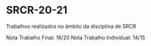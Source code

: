 # SRCR-20-21
Trabalhos realizados no âmbito da disciplina de SRCR 

Nota Trabalho Final: 16/20
Nota Trabalho Individual: 14/15
